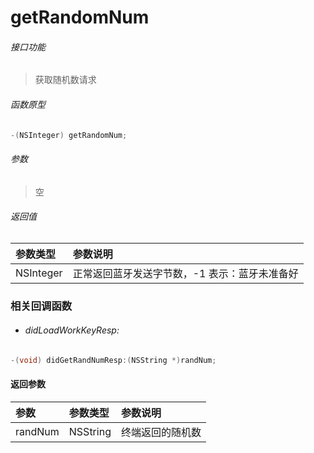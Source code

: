 # getRandomNum

###### 接口功能
> 获取随机数请求

###### 函数原型

```objective-c
-(NSInteger) getRandomNum;
```

###### 参数
> 空

###### 返回值
| 参数类型 | 参数说明 |
| :--------| :------ |
| NSInteger | 正常返回蓝牙发送字节数，-1 表示：蓝牙未准备好 |


### 相关回调函数
- ###### didLoadWorkKeyResp:

```objective-c
-(void) didGetRandNumResp:(NSString *)randNum;
```

#### 返回参数
| 参数 | 参数类型 | 参数说明 |
| :-------- | :--------| :------ |
| randNum| NSString | 终端返回的随机数 |

